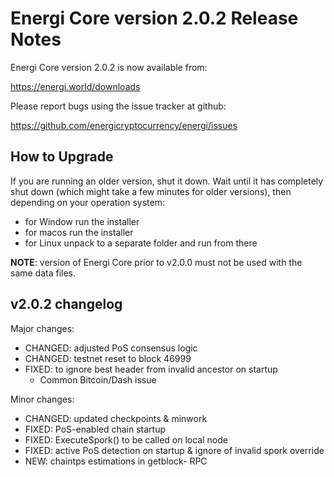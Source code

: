 Energi Core version 2.0.2 Release Notes
=======================================

Energi Core version 2.0.2 is now available from:

  https://energi.world/downloads

Please report bugs using the issue tracker at github:

  https://github.com/energicryptocurrency/energi/issues


How to Upgrade
--------------

If you are running an older version, shut it down. Wait until it has completely
shut down (which might take a few minutes for older versions), then depending on
your operation system:

* for Window run the installer
* for macos run the installer
* for Linux unpack to a separate folder and run from there

**NOTE**: version of Energi Core prior to v2.0.0 must not be used with the same data files.


v2.0.2 changelog
----------------

Major changes:

* CHANGED: adjusted PoS consensus logic
* CHANGED: testnet reset to block 46999
* FIXED: to ignore best header from invalid ancestor on startup
  - Common Bitcoin/Dash issue


Minor changes:

* CHANGED: updated checkpoints & minwork
* FIXED: PoS-enabled chain startup
* FIXED: ExecuteSpork() to be called on local node
* FIXED: active PoS detection on startup & ignore of invalid spork override
* NEW: chaintps estimations in getblock- RPC
